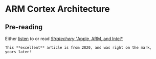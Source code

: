 # ARM Cortex Architecture

## Pre-reading

Either [listen](../media/stratechery-appl_arm_intel.mp3) to or read [*Stratechery* "Apple, ARM, and Intel*](https://stratechery.com/2020/apple-arm-and-intel/)

```{note}
This **excellent** article is from 2020, and was right on the mark, years later!
```
